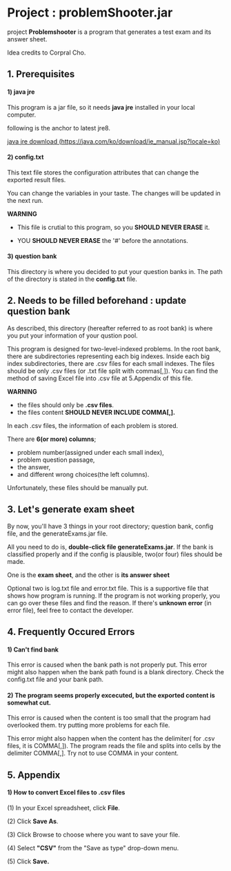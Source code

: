 # Project : problemShooter.jar
project **Problemshooter** is a program that generates a test exam and its answer sheet.

Idea credits to Corpral Cho.

## 1. Prerequisites
#### 1) java jre
This program is a jar file, so it needs **java jre** installed in your local computer.

following is the anchor to latest jre8.

[java jre download (https://java.com/ko/download/ie_manual.jsp?locale=ko)](https://java.com/ko/download/ie_manual.jsp?locale=ko)

#### 2) config.txt
This text file stores the configuration attributes that can change the exported result files.

You can change the variables in your taste. The changes will be updated in the next run.

**WARNING**

* This file is crutial to this program, so you **SHOULD NEVER ERASE** it.

* YOU **SHOULD NEVER ERASE** the '#' before the annotations. 


#### 3) question bank
This directory is where you decided to put your question banks in. The path of the directory is stated in the **config.txt** file.

## 2. Needs to be filled beforehand : update question bank
As described, this directory (hereafter referred to as root bank) is where you put your information of your qustion pool.

This program is designed for two-level-indexed problems. In the root bank, there are subdirectories representing each big indexes. Inside each big index subdirectories, there are .csv files for each small indexes. The files should be only .csv files (or .txt file split with commas[,]). You can find the method of saving Excel file into .csv file at 5.Appendix of this file.

**WARNING**

* the files should only be **.csv files**.
* the files content **SHOULD NEVER INCLUDE COMMA[,].**

In each .csv files, the information of each problem is stored. 

There are **6(or more) columns**; 
- problem number(assigned under each small index), 
- problem question passage, 
- the answer, 
- and different wrong choices(the left columns).

Unfortunately, these files should be manually put.

## 3. Let's generate exam sheet
By now, you'll have 3 things in your root directory; question bank, config file, and the generateExams.jar file.

All you need to do is, **double-click file generateExams.jar**. 
If the bank is classified properly and if the config is plausible, two(or four) files should be made. 

One is the **exam sheet**, and the other is **its answer sheet**

Optional two is log.txt file and error.txt file. This is a supportive file that shows how program is running. If the program is not working properly, you can go over these files and find the reason. If there's **unknown error** (in error file), feel free to contact the developer.  

## 4. Frequently Occured Errors
#### 1) Can't find bank
 This error is caused when the bank path is not properly put. This error might also happen when the bank path found is a blank directory. Check the config.txt file and your bank path.
 
#### 2) The program seems properly excecuted, but the exported content is somewhat cut.
 This error is caused when the content is too small that the program had overlooked them. try putting more problems for each file.
 
 This error might also happen when the content has the delimiter( for .csv files, it is COMMA[,]). The program reads the file and splits into cells by the delimiter COMMA[,]. Try not to use COMMA in your content.

## 5. Appendix
#### 1) How to convert Excel files to .csv files
(1) In your Excel spreadsheet, click **File**.

(2) Click **Save As**.

(3) Click Browse to choose where you want to save your file.

(4) Select **"CSV"** from the "Save as type" drop-down menu.

(5) Click **Save.**



